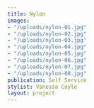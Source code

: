 ```yaml
---
title: Nylon
images:
- "/uploads/nylon-01.jpg"
- "/uploads/nylon-02.jpg"
- "/uploads/nylon-03.jpg"
- "/uploads/nylon-04.jpg"
- "/uploads/nylon-05.jpg"
- "/uploads/nylon-06.jpg"
- "/uploads/nylon-07.jpg"
- "/uploads/nylon-08.jpg"
publication: Self Service
stylist: Vanessa Coyle
layout: project
---
```


